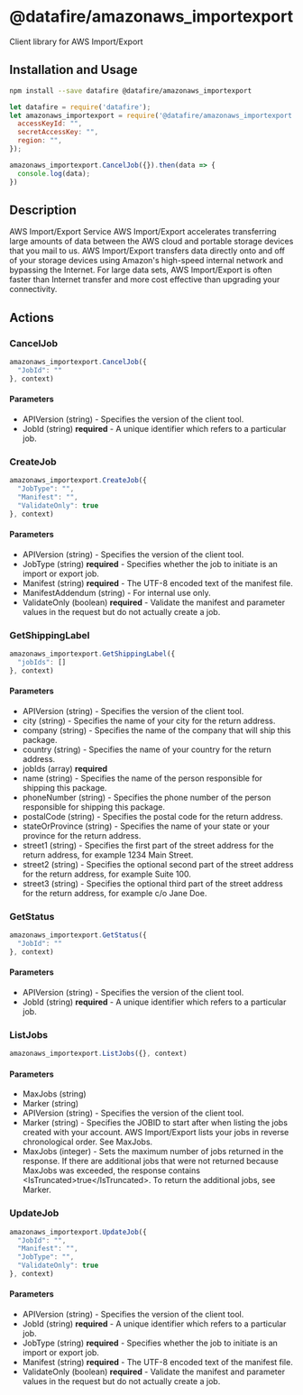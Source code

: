 # @datafire/amazonaws_importexport

Client library for AWS Import/Export

## Installation and Usage
```bash
npm install --save datafire @datafire/amazonaws_importexport
```

```js
let datafire = require('datafire');
let amazonaws_importexport = require('@datafire/amazonaws_importexport').create({
  accessKeyId: "",
  secretAccessKey: "",
  region: "",
});

amazonaws_importexport.CancelJob({}).then(data => {
  console.log(data);
})
```

## Description
<fullname>AWS Import/Export Service</fullname> AWS Import/Export accelerates transferring large amounts of data between the AWS cloud and portable storage devices that you mail to us. AWS Import/Export transfers data directly onto and off of your storage devices using Amazon's high-speed internal network and bypassing the Internet. For large data sets, AWS Import/Export is often faster than Internet transfer and more cost effective than upgrading your connectivity.

## Actions
### CancelJob



```js
amazonaws_importexport.CancelJob({
  "JobId": ""
}, context)
```

#### Parameters
* APIVersion (string) - Specifies the version of the client tool.
* JobId (string) **required** - A unique identifier which refers to a particular job.

### CreateJob



```js
amazonaws_importexport.CreateJob({
  "JobType": "",
  "Manifest": "",
  "ValidateOnly": true
}, context)
```

#### Parameters
* APIVersion (string) - Specifies the version of the client tool.
* JobType (string) **required** - Specifies whether the job to initiate is an import or export job.
* Manifest (string) **required** - The UTF-8 encoded text of the manifest file.
* ManifestAddendum (string) - For internal use only.
* ValidateOnly (boolean) **required** - Validate the manifest and parameter values in the request but do not actually create a job.

### GetShippingLabel



```js
amazonaws_importexport.GetShippingLabel({
  "jobIds": []
}, context)
```

#### Parameters
* APIVersion (string) - Specifies the version of the client tool.
* city (string) - Specifies the name of your city for the return address.
* company (string) - Specifies the name of the company that will ship this package.
* country (string) - Specifies the name of your country for the return address.
* jobIds (array) **required**
* name (string) - Specifies the name of the person responsible for shipping this package.
* phoneNumber (string) - Specifies the phone number of the person responsible for shipping this package.
* postalCode (string) - Specifies the postal code for the return address.
* stateOrProvince (string) - Specifies the name of your state or your province for the return address.
* street1 (string) - Specifies the first part of the street address for the return address, for example 1234 Main Street.
* street2 (string) - Specifies the optional second part of the street address for the return address, for example Suite 100.
* street3 (string) - Specifies the optional third part of the street address for the return address, for example c/o Jane Doe.

### GetStatus



```js
amazonaws_importexport.GetStatus({
  "JobId": ""
}, context)
```

#### Parameters
* APIVersion (string) - Specifies the version of the client tool.
* JobId (string) **required** - A unique identifier which refers to a particular job.

### ListJobs



```js
amazonaws_importexport.ListJobs({}, context)
```

#### Parameters
* MaxJobs (string)
* Marker (string)
* APIVersion (string) - Specifies the version of the client tool.
* Marker (string) - Specifies the JOBID to start after when listing the jobs created with your account. AWS Import/Export lists your jobs in reverse chronological order. See MaxJobs.
* MaxJobs (integer) - Sets the maximum number of jobs returned in the response. If there are additional jobs that were not returned because MaxJobs was exceeded, the response contains &lt;IsTruncated&gt;true&lt;/IsTruncated&gt;. To return the additional jobs, see Marker.

### UpdateJob



```js
amazonaws_importexport.UpdateJob({
  "JobId": "",
  "Manifest": "",
  "JobType": "",
  "ValidateOnly": true
}, context)
```

#### Parameters
* APIVersion (string) - Specifies the version of the client tool.
* JobId (string) **required** - A unique identifier which refers to a particular job.
* JobType (string) **required** - Specifies whether the job to initiate is an import or export job.
* Manifest (string) **required** - The UTF-8 encoded text of the manifest file.
* ValidateOnly (boolean) **required** - Validate the manifest and parameter values in the request but do not actually create a job.

